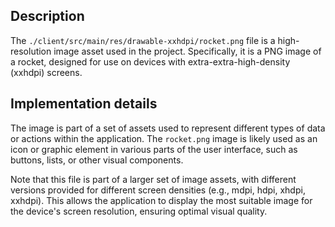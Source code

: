 ## Description

The `./client/src/main/res/drawable-xxhdpi/rocket.png` file is a high-resolution image asset used in the project. Specifically, it is a PNG image of a rocket, designed for use on devices with extra-extra-high-density (xxhdpi) screens.


## Implementation details

The image is part of a set of assets used to represent different types of data or actions within the application. The `rocket.png` image is likely used as an icon or graphic element in various parts of the user interface, such as buttons, lists, or other visual components.

Note that this file is part of a larger set of image assets, with different versions provided for different screen densities (e.g., mdpi, hdpi, xhdpi, xxhdpi). This allows the application to display the most suitable image for the device's screen resolution, ensuring optimal visual quality.



